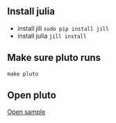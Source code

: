 ## Install julia

* install jill `sudo pip install jill`
* install julia `jill install`


## Make sure pluto runs

`make pluto`

## Open pluto

[Open sample](http://localhost:1234/open?path=notebooks/sample.jl)
